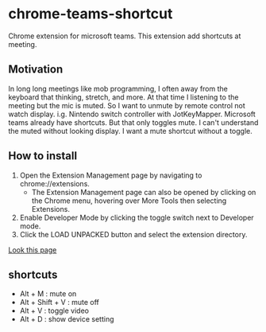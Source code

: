# chrome-teams-shortcut

Chrome extension for microsoft teams. This extension add shortcuts at meeting.

## Motivation

In long long meetings like mob programming, I often away from the keyboard that thinking, stretch, and more. At that time I listening to the meeting but the mic is muted. So I want to unmute by remote control not watch display. i.g. Nintendo switch controller with JotKeyMapper.
Microsoft teams already have shortcuts. But that only toggles mute. I can't understand the muted without looking display. I want a mute shortcut without a toggle.

## How to install

1. Open the Extension Management page by navigating to chrome://extensions.
   - The Extension Management page can also be opened by clicking on the Chrome menu, hovering over More Tools then selecting Extensions.
1. Enable Developer Mode by clicking the toggle switch next to Developer mode.
1. Click the LOAD UNPACKED button and select the extension directory.

[Look this page](https://developer.chrome.com/extensions/getstarted)

## shortcuts

- Alt + M : mute on
- Alt + Shift + V : mute off
- Alt + V : toggle video
- Alt + D : show device setting
